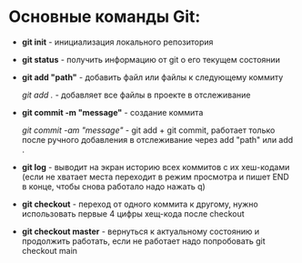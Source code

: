 # Основные команды Git:


* **git init** - инициализация локального репозитория

* **git status** - получить информацию от git о его текущем состоянии

* **git add "path"** - добавить файл или файлы к следующему коммиту

    *git add .* - добавляет все файлы в проекте в отслеживание

* **git commit -m "message"** - создание коммита

    *git commit -am "message"* - git add + git commit, работает только после ручного добавления в отслеживание через add "path" или add .

* **git log** - выводит на экран историю всех коммитов с их хеш-кодами (если не хватает места переходит в режим просмотра и пишет END в конце, чтобы снова работало надо нажать q)

* **git checkout** - переход от одного коммита к другому, нужно использовать первые 4 цифры хещ-кода после checkout

* **git checkout master** - вернуться к актуальному состоянию и продолжить работать, если не работает надо попробовать git checkout main
